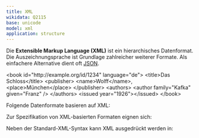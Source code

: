 ```yaml
---
title: XML
wikidata: Q2115
base: unicode
model: xml
application: structure
---
```


Die **Extensible Markup Language (XML)** ist ein hierarchisches Datenformat.
Die Auszeichnungsprache ist Grundlage zahlreicher weiterer Formate.  Als
einfachere Alternative dient oft [JSON](json).

<example highlight="xml">
&lt;book id="http://example.org/id/1234" language="de">
  &lt;title>Das Schloss&lt;/title>
  &lt;publisher>
    &lt;name>Wolff&lt;/name>, &lt;place>München&lt;/place>
  &lt;/publisher>
  &lt;authors>
    &lt;author family="Kafka" given="Franz" />
  &lt;/authors>
  &lt;issued year="1926">&lt;/issued>
&lt;/book>
</example>

Folgende Datenformate basieren auf XML:

<list-formats base="xml"/>

Zur Spezifikation von XML-basierten Formaten eignen sich:

<list-formats for="xml"/>

Neben der Standard-XML-Syntax kann XML ausgedrückt werden in:

<list-encodings model="xml" title=""/>
